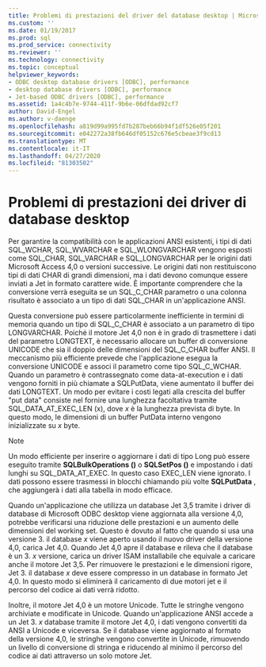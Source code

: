 ```yaml
---
title: Problemi di prestazioni del driver del database desktop | Microsoft Docs
ms.custom: ''
ms.date: 01/19/2017
ms.prod: sql
ms.prod_service: connectivity
ms.reviewer: ''
ms.technology: connectivity
ms.topic: conceptual
helpviewer_keywords:
- ODBC desktop database drivers [ODBC], performance
- desktop database drivers [ODBC], performance
- Jet-based ODBC drivers [ODBC], performance
ms.assetid: 1a4c4b7e-9744-411f-9b6e-06dfdad92cf7
author: David-Engel
ms.author: v-daenge
ms.openlocfilehash: a819d99a995fd7b287beb66b94f1df526e05f201
ms.sourcegitcommit: e042272a38fb646df05152c676e5cbeae3f9cd13
ms.translationtype: MT
ms.contentlocale: it-IT
ms.lasthandoff: 04/27/2020
ms.locfileid: "81303502"
---
```

# <a name="desktop-database-driver-performance-issues"></a>Problemi di prestazioni dei driver di database desktop
Per garantire la compatibilità con le applicazioni ANSI esistenti, i tipi di dati SQL_WCHAR, SQL_WVARCHAR e SQL_WLONGVARCHAR vengono esposti come SQL_CHAR, SQL_VARCHAR e SQL_LONGVARCHAR per le origini dati Microsoft Access 4,0 o versioni successive. Le origini dati non restituiscono tipi di dati CHAR di grandi dimensioni, ma i dati devono comunque essere inviati a Jet in formato carattere wide. È importante comprendere che la conversione verrà eseguita se un SQL_C_CHAR parametro o una colonna risultato è associato a un tipo di dati SQL_CHAR in un'applicazione ANSI.  
  
 Questa conversione può essere particolarmente inefficiente in termini di memoria quando un tipo di SQL_C_CHAR è associato a un parametro di tipo LONGVARCHAR. Poiché il motore Jet 4,0 non è in grado di trasmettere i dati del parametro LONGTEXT, è necessario allocare un buffer di conversione UNICODE che sia il doppio delle dimensioni del SQL_C_CHAR buffer ANSI. Il meccanismo più efficiente prevede che l'applicazione esegua la conversione UNICODE e associ il parametro come tipo SQL_C_WCHAR. Quando un parametro è contrassegnato come data-at-execution e i dati vengono forniti in più chiamate a SQLPutData, viene aumentato il buffer dei dati LONGTEXT. Un modo per evitare i costi legati alla crescita del buffer "put data" consiste nel fornire una lunghezza facoltativa tramite SQL_DATA_AT_EXEC_LEN (x), dove *x* è la lunghezza prevista di byte. In questo modo, le dimensioni di un buffer PutData interno vengono inizializzate su *x* byte.  
  
> [!NOTE]  
>  Un modo efficiente per inserire o aggiornare i dati di tipo Long può essere eseguito tramite **SQLBulkOperations ()** o **SQLSetPos ()** e impostando i dati lunghi su SQL_DATA_AT_EXEC. In questo caso EXEC_LEN viene ignorato. I dati possono essere trasmessi in blocchi chiamando più volte **SQLPutData** , che aggiungerà i dati alla tabella in modo efficace.  
  
 Quando un'applicazione che utilizza un database Jet 3,5 tramite i driver di database di Microsoft ODBC desktop viene aggiornata alla versione 4,0, potrebbe verificarsi una riduzione delle prestazioni e un aumento delle dimensioni del working set. Questo è dovuto al fatto che quando si usa una versione 3. il database *x* viene aperto usando il nuovo driver della versione 4,0, carica Jet 4,0. Quando Jet 4,0 apre il database e rileva che il database è un 3. *x* versione, carica un driver ISAM installabile che equivale a caricare anche il motore Jet 3,5. Per rimuovere le prestazioni e le dimensioni rigore, Jet 3. il database *x* deve essere compresso in un database in formato Jet 4,0. In questo modo si eliminerà il caricamento di due motori jet e il percorso del codice ai dati verrà ridotto.  
  
 Inoltre, il motore Jet 4,0 è un motore Unicode. Tutte le stringhe vengono archiviate e modificate in Unicode. Quando un'applicazione ANSI accede a un Jet 3. *x* database tramite il motore Jet 4,0, i dati vengono convertiti da ANSI a Unicode e viceversa. Se il database viene aggiornato al formato della versione 4,0, le stringhe vengono convertite in Unicode, rimuovendo un livello di conversione di stringa e riducendo al minimo il percorso del codice ai dati attraverso un solo motore Jet.
